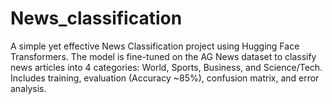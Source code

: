 # News_classification
A simple yet effective News Classification project using Hugging Face Transformers. The model is fine-tuned on the AG News dataset to classify news articles into 4 categories: World, Sports, Business, and Science/Tech. Includes training, evaluation (Accuracy ~85%), confusion matrix, and error analysis.
